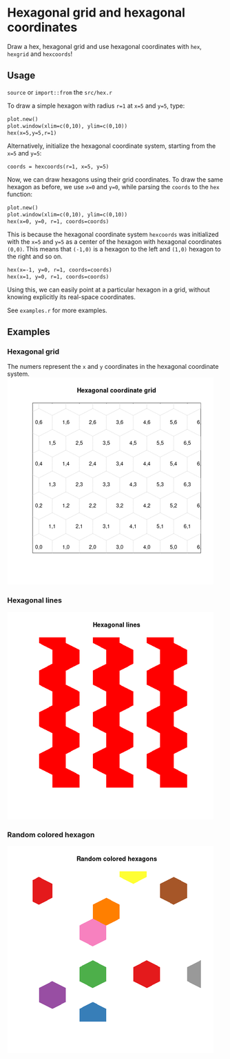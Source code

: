 # Hexagonal grid and hexagonal coordinates
Draw a hex, hexagonal grid and use hexagonal coordinates with `hex`, `hexgrid` and `hexcoords`!

## Usage
`source` or `import::from` the `src/hex.r`

To draw a simple hexagon with radius `r=1` at `x=5` and `y=5`, type:

```
plot.new()
plot.window(xlim=c(0,10), ylim=c(0,10))
hex(x=5,y=5,r=1)
```

Alternatively, initialize the hexagonal coordinate system, starting from the `x=5` and `y=5`:
```
coords = hexcoords(r=1, x=5, y=5)
```
Now, we can draw hexagons using their grid coordinates. To draw the same hexagon as before, we use `x=0` and `y=0`, while parsing the `coords` to the `hex` function:

```
plot.new()
plot.window(xlim=c(0,10), ylim=c(0,10))
hex(x=0, y=0, r=1, coords=coords)
```
This is because the hexagonal coordinate system `hexcoords` was initialized with the `x=5` and `y=5` as a center of the hexagon with hexagonal coordinates `(0,0)`. This means that `(-1,0)` is a hexagon to the left and `(1,0)` hexagon to the right and so on.

```
hex(x=-1, y=0, r=1, coords=coords)
hex(x=1, y=0, r=1, coords=coords)
```
Using this, we can easily point at a particular hexagon in a grid, without knowing explicitly its real-space coordinates.

See `examples.r` for more examples.

## Examples

### Hexagonal grid
The numers represent the `x` and `y` coordinates in the hexagonal coordinate system.
![Hexagonal grid with visualised hexagonal coordinates](examples/grid.png)

### Hexagonal lines

![Horizontal hexagonal lines](examples/lines.png)

### Random colored hexagon
![Random colored hexagons](examples/random.png)
